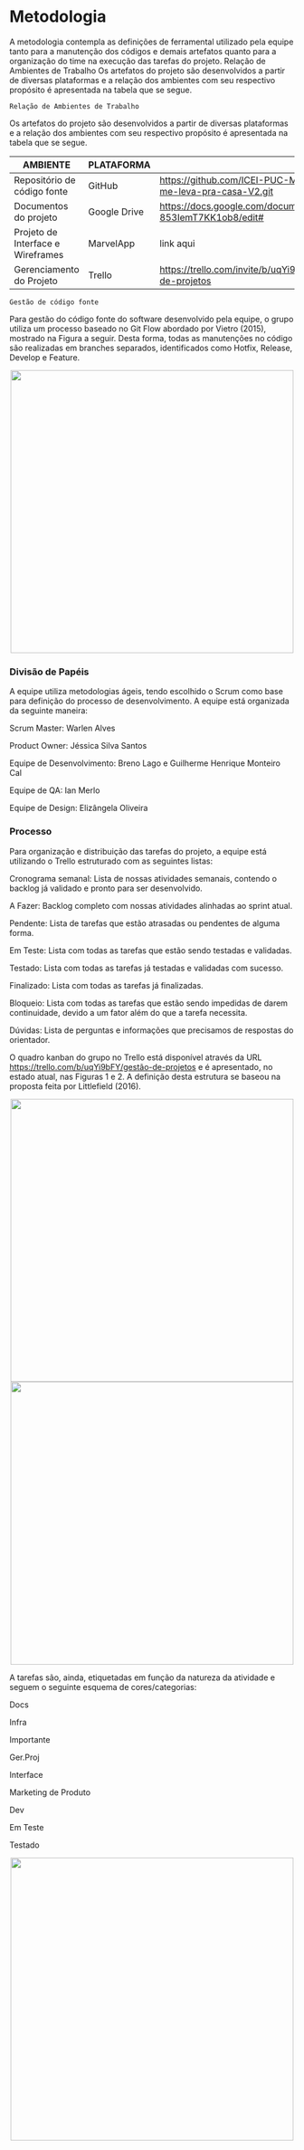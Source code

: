 
# Metodologia

A metodologia contempla as definições de ferramental utilizado pela equipe tanto para a manutenção dos códigos e demais artefatos quanto para a organização do time na execução das tarefas do projeto.
Relação de Ambientes de Trabalho 
Os artefatos do projeto são desenvolvidos a partir de diversas plataformas e a relação dos ambientes com seu respectivo propósito é apresentada na tabela que se segue. 

`Relação de Ambientes de Trabalho` 

Os artefatos do projeto são desenvolvidos a partir de diversas plataformas e a relação dos ambientes com seu respectivo propósito é apresentada na tabela que se segue. 

|AMBIENTE| PLATAFORMA |LINK DE ACESSO             |
|--------------------|------------------------------------|----------------------------------------|
|Repositório de código fonte   | GitHub| https://github.com/ICEI-PUC-Minas-PMV-ADS/pmv-ads-2022-1-e1-proj-web-t5-me-leva-pra-casa-V2.git |
|Documentos do projeto        | Google Drive | https://docs.google.com/document/d/1p78mMECqnw6SirMCZ-853IemT7KK1ob8/edit# |
|Projeto de Interface e  Wireframes        | MarvelApp | link aqui |
|Gerenciamento do Projeto     | Trello   | https://trello.com/invite/b/uqYi9bFY/1c116146eea18db66e8f5d1d21954b4a/gestao-de-projetos|

 `Gestão de código fonte`
 
Para gestão do código fonte do software desenvolvido pela equipe, o grupo utiliza um processo baseado no Git Flow abordado por Vietro (2015), mostrado na Figura a seguir. Desta forma, todas as manutenções no código são realizadas em branches separados, identificados como Hotfix, Release, Develop e Feature.

<div align="center">
<img src="https://user-images.githubusercontent.com/101758971/162644263-efead5ae-8779-434d-b011-166987819339.png" width="500px" />
</div>
                         
### Divisão de Papéis

A equipe utiliza metodologias ágeis, tendo escolhido o Scrum como base para definição do processo de desenvolvimento.
A equipe está organizada da seguinte maneira:

Scrum Master: Warlen Alves

Product Owner: Jéssica Silva Santos

Equipe de Desenvolvimento: Breno Lago e Guilherme Henrique Monteiro Cal

Equipe de QA: Ian Merlo

Equipe de Design: Elizângela Oliveira


### Processo

Para organização e distribuição das tarefas do projeto, a equipe está utilizando o Trello estruturado com as seguintes listas: 

Cronograma semanal: Lista de nossas atividades semanais, contendo o backlog já validado e pronto para ser desenvolvido.

A Fazer: Backlog completo com nossas atividades alinhadas ao sprint atual.

Pendente: Lista de tarefas que estão atrasadas ou pendentes de alguma forma.

Em Teste: Lista com todas as tarefas que estão sendo testadas e validadas.

Testado: Lista com todas as tarefas já testadas e validadas com sucesso.

Finalizado: Lista com todas as tarefas já finalizadas.

Bloqueio: Lista com todas as tarefas que estão sendo impedidas de darem continuidade, devido a um fator além do que a tarefa necessita.

Dúvidas: Lista de perguntas e informações que precisamos de respostas do orientador.


O quadro kanban do grupo no Trello está disponível através da URL https://trello.com/b/uqYi9bFY/gestão-de-projetos e é apresentado, no estado atual, nas Figuras 1 e 2. A definição desta estrutura se baseou na proposta feita por Littlefield (2016).

<div align="center">
<img src="https://user-images.githubusercontent.com/54327906/162855970-3a0d2413-99f6-4c44-9ab4-c63a9cbc88c1.png" width="500px" />
</div>


<div align="center">
<img src="https://user-images.githubusercontent.com/54327906/162856057-5bfb0670-6b07-45bd-a174-9af55cbb3fe3.png" width="500px" />
</div>

A tarefas são, ainda, etiquetadas em função da 
natureza da atividade e seguem o seguinte esquema 
de cores/categorias:

Docs

Infra

Importante

Ger.Proj

Interface

Marketing de Produto

Dev

Em Teste

Testado

<div align="center">
<img src="https://user-images.githubusercontent.com/54327906/162856094-ec6108c5-5da8-46be-82c6-8ae070add3b3.png" width="500px" />
</div>

